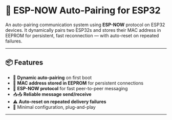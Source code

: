 # 🤝 ESP-NOW Auto-Pairing for ESP32

An auto-pairing communication system using **ESP-NOW** protocol on ESP32 devices. It dynamically pairs two ESP32s and stores their MAC address in EEPROM for persistent, fast reconnection — with auto-reset on repeated failures.

---

## 📦 Features

- 🔄 **Dynamic auto-pairing** on first boot  
- 💾 **MAC address stored in EEPROM** for persistent connections  
- 📡 **ESP-NOW protocol** for fast peer-to-peer messaging  
- 📥📤 **Reliable message send/receive**  
- ⚠️ **Auto-reset on repeated delivery failures**  
- 🔌 Minimal configuration, plug-and-play  

---
